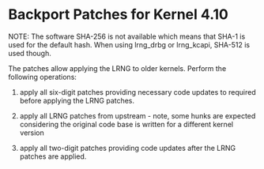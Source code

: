 # Backport Patches for Kernel 4.10

NOTE: The software SHA-256 is not available which means that SHA-1 is used
for the default hash. When using lrng_drbg or lrng_kcapi, SHA-512 is used
though.

The patches allow applying the LRNG to older kernels. Perform the following
operations:

1. apply all six-digit patches providing necessary code updates to
   required before applying the LRNG patches.

2. apply all LRNG patches from upstream - note, some hunks are expected
   considering the original code base is written for a different kernel version

3. apply all two-digit patches providing code updates after the LRNG patches
   are applied.
